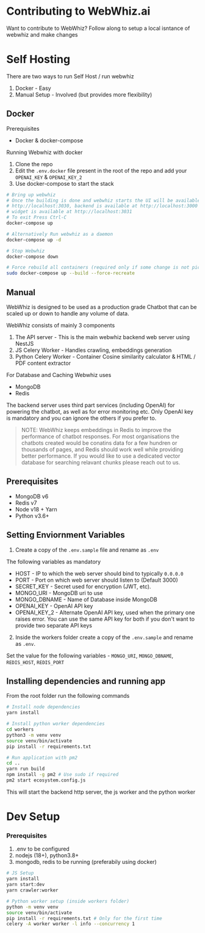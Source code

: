 # Contributing to WebWhiz.ai

Want to contribute to WebWhiz? Follow along to setup a local isntance of webwhiz and make changes

# Self Hosting

There are two ways to run Self Host / run webwhiz

1. Docker - Easy
2. Manual Setup - Involved (but provides more flexibility)

## Docker

Prerequisites

- Docker & docker-compose

Running Webwhiz with docker

1. Clone the repo
2. Edit the `.env.docker` file present in the root of the repo and add your `OPENAI_KEY` & `OPENAI_KEY_2`
3. Use docker-compose to start the stack

```bash
# Bring up webwhiz
# Once the building is done and webwhiz starts the UI will be available at
# http://localhost:3030, backend is available at http://localhost:3000
# widget is available at http://localhost:3031
# To exit Press Ctrl-C
docker-compose up

# Alternatively Run webwhiz as a daemon
docker-compose up -d

# Stop Webwhiz
docker-compose down

# Force rebuild all containers (required only if some change is not picked up)
sudo docker-compose up --build --force-recreate
```

## Manual

WebWhiz is designed to be used as a production grade Chatbot that can be scaled up or down to handle any volume of data.

WebWhiz consists of mainly 3 components

1. The API server - This is the main webwhiz backend web server using NestJS
2. JS Celery Worker - Handles crawling, embeddings generation
3. Python Celery Worker - Container Cosine similarity calculator & HTML / PDF content extractor

For Database and Caching Webwhiz uses

- MongoDB
- Redis

The backend server uses third part services (including OpenAI) for powering the chatbot, as well as for error monitoring etc. Only OpenAI key is mandatory and you can ignore the others if you prefer to.

> NOTE: WebWhiz keeps embeddings in Redis to improve the performance of chatbot responses. For most organisations the chatbots created would be conatins data for a few hundren or thousands of pages, and Redis should work well while providing better performance. If you would like to use a dedicated vector database for searching relavant chunks please reach out to us.

## Prerequisites

- MongoDB v6
- Redis v7
- Node v18 + Yarn
- Python v3.6+

## Setting Enviornment Variables

1. Create a copy of the `.env.sample` file and rename as `.env`

The following variables as mandatory

- HOST - IP to which the web server should bind to typically `0.0.0.0`
- PORT - Port on which web server should listen to (Default 3000)
- SECRET_KEY - Secret used for encryption (JWT, etc).
- MONGO_URI - MongoDB uri to use
- MONGO_DBNAME - Name of Database inside MongoDB
- OPENAI_KEY - OpenAI API key
- OPENAI_KEY_2 - Alternate OpenAI API key, used when the primary one raises error. You can use the same API key for both if you don't want to provide two separate API keys

2. Inside the workers folder create a copy of the `.env.sample` and rename as `.env`.

Set the value for the following variables - `MONGO_URI`, `MONGO_DBNAME`, `REDIS_HOST`, `REDIS_PORT`

## Installing dependencies and running app

From the root folder run the following commands

```bash
# Install node dependencies
yarn install

# Install python worker dependencies
cd workers
python3 -m venv venv
source venv/bin/activate
pip install -r requirements.txt

# Run application with pm2
cd ..
yarn run build
npm install -g pm2 # Use sudo if required
pm2 start ecosystem.config.js
```

This will start the backend http server, the js worker and the python worker

# Dev Setup

### Prerequisites

1. .env to be configured
2. nodejs (18+), python3.8+
3. mongodb, redis to be running (preferabily using docker)

```bash
# JS Setup
yarn install
yarn start:dev
yarn crawler:worker

# Python worker setup (inside workers folder)
python -m venv venv
source venv/bin/activate
pip install -r requirements.txt # Only for the first time
celery -A worker worker -l info --concurrency 1
```
